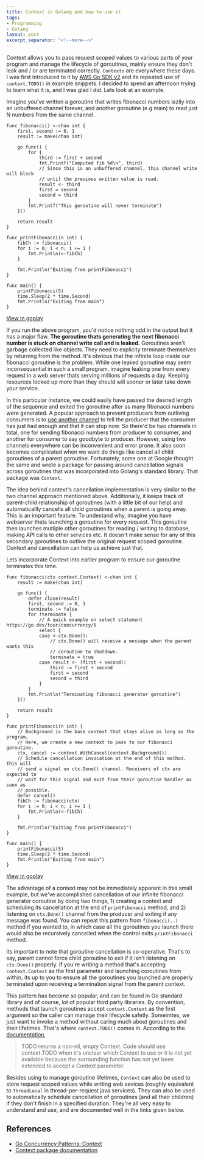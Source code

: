```yaml
---
title: Context in Golang and how to use it
tags:
- Programming
- Golang
layout: post
excerpt_separator: "<!--more-->"
---
```


Context allows you to pass request scoped values to various parts of your program and manage the lifecycle of goroutines, mainly ensure they don't leak and / or are terminated correctly. <!--more--> `Contexts` are everywhere these days. I was first introduced to it by [AWS Go SDK v2](https://github.com/aws/aws-sdk-go-v2) and its repeated use of `context.TODO()` in example snippets. I decided to spend an afternoon trying to learn what it is, and I was glad I did. Lets look at an example.

Imagine you've written a goroutine that writes fibonacci numbers lazily into an unbuffered channel forever, and another goroutine (e.g main) to read just N numbers from the same channel.

```golang
func fibonacci() <-chan int {
	first, second := 0, 1
	result := make(chan int)

	go func() {
		for {
			third := first + second
			fmt.Printf("Computed fib %d\n", third)
			// Since this is an unbuffered channel, this channel write will block
			// until the previous written value is read.
			result <- third
			first = second
			second = third
		}
		fmt.Printf("This goroutine will never terminate")
	}()

	return result
}

func printFibonacci(n int) {
	fibCh := fibonacci()
	for i := 0; i < n; i += 1 {
		fmt.Println(<-fibCh)
	}

	fmt.Println("Exiting from printFibonacci")
}

func main() {
	printFibonacci(5)
	time.Sleep(2 * time.Second)
	fmt.Println("Exiting from main")
}
```
[View in goplay](https://goplay.tools/snippet/offbl-japLx)

If you run the above program, you'd notice nothing odd in the output but it has a major flaw. **The goroutine thats generating the next fibonacci number is stuck on channel write call and is leaked.**  Goroutines aren't garbage collected like objects. They need to explicity terminate themselves by returning from the method. It's obvious that the infinite loop inside our fibonacci goroutine is the problem. While one leaked goroutine may seem inconsequential in such a small program, imagine leaking one from every request in a web server thats serving millions of requests a day. Keeping resources locked up more than they should will sooner or later take down your service.

In this particular instance, we could easily have passed the desired length of the sequence and exited the goroutine after as many fibonacci numbers were generated. A popular approach to prevent producers from outliving consumers is to [use another channel](https://go.dev/blog/pipelines) to tell the producer that the consumer has just had enough and that it can stop now. So there'd be two channels in total, one for sending fibonacci numbers from producer to consumer, and another for consumer to say goodbyte to producer. However, using two channels everywhere can be inconvenient and error prone. It also soon becomes complicated when we want do things like cancel all child goroutines of a parent goroutine. Fortunately, some one at Google thought the same and wrote a package for passing around cancellation signals across goroutines that was incorporated into Golang's standard library. That package was `Context`.

The idea behind context's cancellation implementation is very similar to the two channel approach mentioned above. Additionally, it keeps track of parent-child relationship of goroutines (with a little bit of our help) and automaticallly cancells all child goroutines when a parent is going away. This is an important feature. To undestand why, imagine you have webserver thats launching a goroutine for every request. This goroutine then launches mutliple other goroutines for reading / writing to database, making API calls to other services etc.  It doesn't make sense for any of this secondary goroutines to outlive the original request scoped goroutine. Context and cancellation can help us achieve just that.

Lets incorporate Context into earlier program to ensure our goroutine terminates this time.


```golang
func fibonacci(ctx context.Context) <-chan int {
	result := make(chan int)

	go func() {
		defer close(result)
		first, second := 0, 1
		terminate := false
		for !terminate {
			// A quick example on select statement https://go.dev/tour/concurrency/5
			select {
			case <-ctx.Done():
				// ctx.Done() will receive a message when the parent wants this
				// coroutine to shutdown.
				terminate = true
			case result <- (first + second):
				third := first + second
				first = second
				second = third
			}
		}
		fmt.Println("Terminating fibonacci generator goroutine")
	}()

	return result
}

func printFibonacci(n int) {
	// Background is the base context that stays alive as long as the program.
	// Here, we create a new context to pass to our fibonacci goroutine.
	ctx, cancel := context.WithCancel(context.Background())
	// Schedule cancellation invocation at the end of this method. This will
	// send a signal on ctx.Done() channel. Receivers of ctx are expected to
	// wait for this signal and exit from their goroutine handler as soon as
	// possible.
	defer cancel()
	fibCh := fibonacci(ctx)
	for i := 0; i < n; i += 1 {
		fmt.Println(<-fibCh)
	}

	fmt.Println("Exiting from printFibonacci")
}

func main() {
	printFibonacci(5)
	time.Sleep(2 * time.Second)
	fmt.Println("Exiting from main")
}
```
[View in goplay](https://goplay.tools/snippet/9JgYRSjMoBl)

The advantage of a context may not be immediately apparent in this small example, but we've accomplished cancellation of our infinite fibonacci generator coroutine by doing two things, 1) creating a context and scheduling its cancellation at the end of `printFibonacci` method, and 2) listening on `ctx.Done()` channel from the producer and exiting if any message was found. You can repeat this pattern from `fibonacci(..)` method if you wanted to, in which case all the goroutines you launch there would also be recursively cancelled when the control exits `printFibonacci` method.

Its important to note that goroutine cancellation is co-operative. That's to say, parent cannot force child goroutine to exit if it isn't listening on `ctx.Done()` properly. If you're writing a method that's accepting `context.Context` as the first parameter and launching coroutines from within, its up to you to ensure all the goroutines you launched are properly terminated upon receiving a termination signal from the parent context.

This pattern has become so popular, and can be found in Go standard library and of course, lot of popular third party libraries. By convention, methods that launch goroutines accept `context.Context` as the first argument so the caller can manage their lifecycle safetly. Someimtes, we just want to invoke a method without caring much about goroutines and their lifetimes. That's where `context.TODO()` comes in.  According to the [documentation](https://pkg.go.dev/context#TODO),

> TODO returns a non-nil, empty Context. Code should use context.TODO when it's unclear which Context to use or it is not yet available because the surrounding function has not yet been extended to accept a Context parameter.


Besides using to manage goroutine lifetimes, `Context` can also be used to store request scoped values while writing web sevices (roughly equivalent to `ThreadLocal` in thread-per-request java services). They can also be used to automatically schedule cancellation of goroutines (and all their children) if they don't finish in a specified duration. They're all very easy to understand and use, and are documented well in the links given below.


## References
* [Go Concurrency Patterns: Context](https://go.dev/blog/context)
* [Context package documentation](https://pkg.go.dev/context)